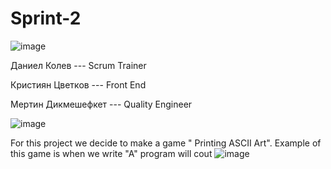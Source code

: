 # Sprint-2



 ![image](https://user-images.githubusercontent.com/63903998/109425158-aeb25700-79ef-11eb-9073-c56d1be93c89.png)

                                              
                                              
                                              
                                              
                                              
 Даниел Колев --- Scrum Trainer
 
 Кристиян Цветков --- Front End
 
 Mертин Дикмешефкет --- Quality Engineer







![image](https://user-images.githubusercontent.com/63903998/109425556-73188c80-79f1-11eb-8da5-bd1a78b54980.png)  




For this project we decide to make a game " Printing ASCII Art". Example of this game is when we write "A" program will cout ![image](https://user-images.githubusercontent.com/63903998/109430986-ba604680-7a0c-11eb-8d45-280a92bd8aa8.png)











